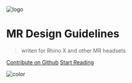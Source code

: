 ![logo](_media/icon.svg)

# MR Design Guidelines

> writen for Rhino X and other MR headsets



[Contribute on Github](https://github.com/zerolu.github.io/docs/)
[Start Reading](/illusion)
<!-- 背景图片 -->

<!-- ![](_media/bg.png) -->

<!-- 背景色 -->

![color](#000000)